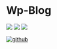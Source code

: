 # Wp-Blog

![](https://img.shields.io/github/issues/IwasawaMasami/Wp-Blog) ![](https://img.shields.io/github/stars/IwasawaMasami/Wp-Blog) 
![](https://img.shields.io/github/repo-size/IwasawaMasami/Wp-Blog)

[![github](https://img.shields.io/badge/github-snowdreams1006-brightgreen.svg)](https://github.com/snowdreams1006)
